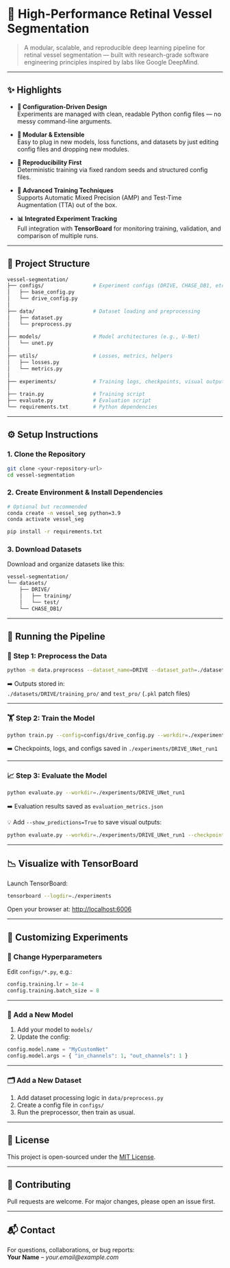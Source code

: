 # 🔬 High-Performance Retinal Vessel Segmentation

> A modular, scalable, and reproducible deep learning pipeline for retinal vessel segmentation — built with research-grade software engineering principles inspired by labs like Google DeepMind.

---

## ✨ Highlights

- **📁 Configuration-Driven Design**  
  Experiments are managed with clean, readable Python config files — no messy command-line arguments.

- **🔌 Modular & Extensible**  
  Easy to plug in new models, loss functions, and datasets by just editing config files and dropping new modules.

- **🎯 Reproducibility First**  
  Deterministic training via fixed random seeds and structured config files.

- **🚀 Advanced Training Techniques**  
  Supports Automatic Mixed Precision (AMP) and Test-Time Augmentation (TTA) out of the box.

- **📊 Integrated Experiment Tracking**  
  Full integration with **TensorBoard** for monitoring training, validation, and comparison of multiple runs.

---

## 🧠 Project Structure

```bash
vessel-segmentation/
├── configs/                # Experiment configs (DRIVE, CHASE_DB1, etc.)
│   ├── base_config.py
│   └── drive_config.py
│
├── data/                   # Dataset loading and preprocessing
│   ├── dataset.py
│   └── preprocess.py
│
├── models/                 # Model architectures (e.g., U-Net)
│   └── unet.py
│
├── utils/                  # Losses, metrics, helpers
│   ├── losses.py
│   └── metrics.py
│
├── experiments/            # Training logs, checkpoints, visual outputs
│
├── train.py                # Training script
├── evaluate.py             # Evaluation script
└── requirements.txt        # Python dependencies
```

---

## ⚙️ Setup Instructions

### 1. Clone the Repository

```bash
git clone <your-repository-url>
cd vessel-segmentation
```

### 2. Create Environment & Install Dependencies

```bash
# Optional but recommended
conda create -n vessel_seg python=3.9
conda activate vessel_seg

pip install -r requirements.txt
```

### 3. Download Datasets

Download and organize datasets like this:

```bash
vessel-segmentation/
└── datasets/
    ├── DRIVE/
    │   ├── training/
    │   └── test/
    └── CHASE_DB1/
```

---

## 🚀 Running the Pipeline

### 🔧 Step 1: Preprocess the Data

```bash
python -m data.preprocess --dataset_name=DRIVE --dataset_path=./datasets/DRIVE
```

➡️ Outputs stored in:  
`./datasets/DRIVE/training_pro/` and `test_pro/` (`.pkl` patch files)

---

### 🏋️ Step 2: Train the Model

```bash
python train.py --config=configs/drive_config.py --workdir=./experiments/DRIVE_UNet_run1
```

➡️ Checkpoints, logs, and configs saved in `./experiments/DRIVE_UNet_run1`

---

### 📈 Step 3: Evaluate the Model

```bash
python evaluate.py --workdir=./experiments/DRIVE_UNet_run1
```

➡️ Evaluation results saved as `evaluation_metrics.json`

💡 Add `--show_predictions=True` to save visual outputs:
```bash
python evaluate.py --workdir=./experiments/DRIVE_UNet_run1 --checkpoint=checkpoint_epoch_50.pth --show_predictions=True
```

---

## 📉 Visualize with TensorBoard

Launch TensorBoard:

```bash
tensorboard --logdir=./experiments
```

Open your browser at: [http://localhost:6006](http://localhost:6006)

---

## 🧪 Customizing Experiments

### 🔄 Change Hyperparameters
Edit `configs/*.py`, e.g.:

```python
config.training.lr = 1e-4
config.training.batch_size = 8
```

---

### 🧠 Add a New Model

1. Add your model to `models/`
2. Update the config:

```python
config.model.name = "MyCustomNet"
config.model.args = { "in_channels": 1, "out_channels": 1 }
```

---

### 🗂️ Add a New Dataset

1. Add dataset processing logic in `data/preprocess.py`
2. Create a config file in `configs/`
3. Run the preprocessor, then train as usual.

---

## 📜 License

This project is open-sourced under the [MIT License](LICENSE).

---

## 🤝 Contributing

Pull requests are welcome. For major changes, please open an issue first.

---

## 📬 Contact

For questions, collaborations, or bug reports:  
**Your Name** – _your.email@example.com_
